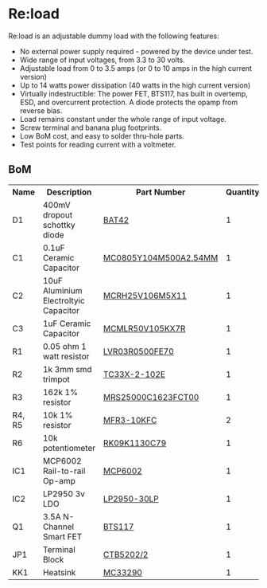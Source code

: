 Re:load 
=======

Re:load is an adjustable dummy load with the following features:

 * No external power supply required - powered by the device under test.
 * Wide range of input voltages, from 3.3 to 30 volts.
 * Adjustable load from 0 to 3.5 amps (or 0 to 10 amps in the high current version)
 * Up to 14 watts power dissipation (40 watts in the high current version)
 * Virtually indestructible: The power FET, BTS117, has built in overtemp, ESD, and overcurrent protection. A diode protects the opamp from reverse bias.
 * Load remains constant under the whole range of input voltage.
 * Screw terminal and banana plug footprints.
 * Low BoM cost, and easy to solder thru-hole parts.
 * Test points for reading current with a voltmeter.
 
 
BoM
---

<table>
  <tr><th>Name</th><th>Description</th><th>Part Number</th><th>Quantity</th></tr>
  <tr><td>D1</td><td>400mV dropout schottky diode</td><td><a href="http://uk.farnell.com/multicomp/bat42/diode-schottky-do-35/dp/1621827">BAT42</a></td><td>1</td></tr>
  <tr><td>C1</td><td>0.1uF Ceramic Capacitor</td><td><a href="http://uk.farnell.com/multicomp/mc0805104m500a2-54mm/capacitor-0-1uf-50v5v-rad/dp/2112751">MC0805Y104M500A2.54MM</a></td><td>1</td></tr>
  <tr><td>C2</td><td>10uF Aluminium Electroltyic Capacitor</td><td><a href="http://uk.farnell.com/multicomp/mcrh25v106m5x11/capacitor-10uf-25v/dp/1902913">MCRH25V106M5X11</a></td><td>1</td></tr>
  <tr><td>C3</td><td>1uF Ceramic Capacitor</td><td><a href="http://uk.farnell.com/multicomp/mcmlr50v105kx7r/capacitor-1uf-50v-x7r-radial/dp/2112947">MCMLR50V105KX7R</a></td><td>1</td></tr>
  <tr><td>R1</td><td>0.05 ohm 1 watt resistor</td><td><a href="http://uk.farnell.com/jsp/search/productdetail.jsp?sku=1108073">LVR03R0500FE70</a></td><td>1</td></tr>
  <tr><td>R2</td><td>1k 3mm smd trimpot</td><td><a href="http://uk.farnell.com/bourns/tc33x-2-102e/trimmer-1k-3mm/dp/1689862RL">TC33X-2-102E</a></td><td>1</td></tr> 
  <tr><td>R3</td><td>162k 1% resistor</td><td><a href="http://uk.farnell.com/vishay-bc-components/mrs25000c1623fct00/resistor-mrs25-1-162k/dp/9464760">MRS25000C1623FCT00</a></td><td>1</td></tr>
  <tr><td>R4, R5</td><td>10k 1% resistor</td><td><a href="http://uk.farnell.com/welwyn/mfr3-10kfc/resistor-metal-film-10kohm-400mw/dp/1833277">MFR3-10KFC</a></td><td>2</td></tr>
  <tr><td>R6</td><td>10k potentiometer</td><td><a href="http://uk.farnell.com/alps/rk09k1130c79/potentiometer-10kb/dp/1191741">RK09K1130C79</a></td><td>1</td></tr>
  <tr><td>IC1</td><td>MCP6002 Rail-to-rail Op-amp</td><td><a href="http://uk.farnell.com/microchip/mcp6002-i-p/ic-op-amp-1-8v-imhz-dual-pdip8/dp/1292245">MCP6002</td><td>1</td></tr>
  <tr><td>IC2</td><td>LP2950 3v LDO</td><td><a href="http://uk.farnell.com/texas-instruments/lp2950-30lp/volt-reg-micropwr-3v-sd-to92/dp/2078559">LP2950-30LP</a></td><td>1</td></tr>
  <tr><td>Q1</td><td>3.5A N-Channel Smart FET</td><td><a href="http://uk.farnell.com/jsp/search/productdetail.jsp?sku=743446">BTS117</a></td><td>1</td></tr>
  <tr><td>JP1</td><td>Terminal Block</td><td><a href="http://uk.farnell.com/jsp/search/productdetail.jsp?sku=1717001">CTB5202/2</a></td><td>1</td></tr>
  <tr><td>KK1</td><td>Heatsink</td><td><a href="http://uk.farnell.com/jsp/search/productdetail.jsp?sku=1710636">MC33290</td><td>1</td></tr>
</table>
